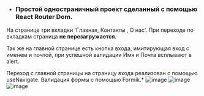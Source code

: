 * ### Простой одностраничный проект сделанный с помощью React Router Dom.

На странице три вкладки 'Главная, Контакты , О нас'.
При переходе по вкладкам страница **не перезагружается**.


Так же на главной странице есть кнопка входа, имитирующая вход с именем и почтой, при успешной валидации Имя и Почта всплывают в alert.


Переход с главной страницы на страницу входа реализован с помощью useNavigate. Валидация формы с помощью Formik.*
![image](https://github.com/user-attachments/assets/fc6cd359-9d70-4cef-bc4c-a30f7b8f758c)
![image](https://github.com/user-attachments/assets/16976715-4bb9-43a9-98ee-bb847d99e06b)
![image](https://github.com/user-attachments/assets/99f8a2c6-706d-42d5-b4fc-f48cacc2511b)

